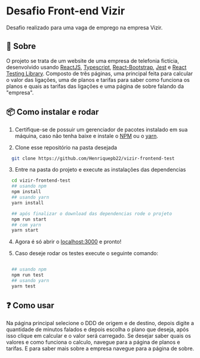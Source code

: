 # Desafio Front-end Vizir

Desafio realizado para uma vaga de emprego na empresa Vizir.

## :pencil: Sobre

O projeto se trata de um website de uma empresa de telefonia fictícia, desenvolvido usando [ReactJS](https://pt-br.reactjs.org/), [Typescript](https://www.typescriptlang.org/), [React-Bootstrap](https://react-bootstrap.github.io/), [Jest](https://jestjs.io/) e [React Testing Library](https://testing-library.com/docs/react-testing-library/intro).
Composto de três páginas, uma principal feita para calcular o valor das ligações, uma de planos e tarifas para saber como funciona os planos e quais as tarifas das ligações e uma página de sobre falando da "empresa".

## :package: Como instalar e rodar

1. Certifique-se de possuir um gerenciador de pacotes instalado em sua máquina, caso não tenha baixe e instale o [NPM](https://nodejs.org/en/download/) ou o [yarn](https://classic.yarnpkg.com/en/docs/install/#debian-stable).


2. Clone esse repositório na pasta desejada

```bash
  git clone https://github.com/Henriquepb22/vizir-frontend-test
```

3. Entre na pasta do projeto e execute as instalações das dependencias

```bash
  cd vizir-frontend-test
  ## usando npm
  npm install
  ## usando yarn
  yarn install

  ## após finalizar o download das dependencias rode o projeto
  npm run start
  ## com yarn
  yarn start
```

4. Agora é só abrir o [localhost:3000](http://localhost:3000) e pronto!

5. Caso deseje rodar os testes execute o seguinte comando:
```bash

  ## usando npm
  npm run test
  ## usando yarn
  yarn test

```

## :question: Como usar

Na página principal selecione o DDD de origem e de destino, depois digite a quantidade de minutos falados e depois escolha o plano que deseja, após isso clique em calcular e o valor será carregado.
Se desejar saber quais os valores e como funciona o calculo, navegue para a página de planos e tarifas.
E para saber mais sobre a empresa navegue para a página de sobre.
